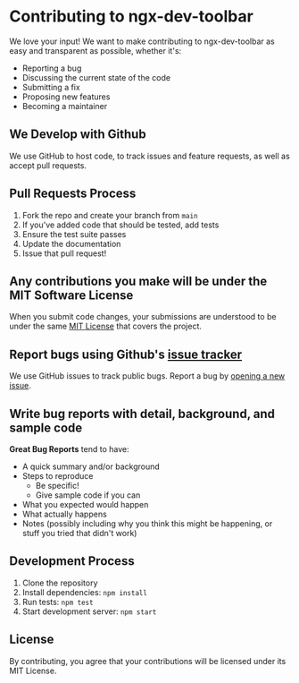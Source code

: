 # Contributing to ngx-dev-toolbar

We love your input! We want to make contributing to ngx-dev-toolbar as easy and transparent as possible, whether it's:

- Reporting a bug
- Discussing the current state of the code
- Submitting a fix
- Proposing new features
- Becoming a maintainer

## We Develop with Github

We use GitHub to host code, to track issues and feature requests, as well as accept pull requests.

## Pull Requests Process

1. Fork the repo and create your branch from `main`
2. If you've added code that should be tested, add tests
3. Ensure the test suite passes
4. Update the documentation
5. Issue that pull request!

## Any contributions you make will be under the MIT Software License

When you submit code changes, your submissions are understood to be under the same [MIT License](LICENSE) that covers the project.

## Report bugs using Github's [issue tracker](https://github.com/yourusername/ngx-dev-toolbar/issues)

We use GitHub issues to track public bugs. Report a bug by [opening a new issue](https://github.com/yourusername/ngx-dev-toolbar/issues/new/choose).

## Write bug reports with detail, background, and sample code

**Great Bug Reports** tend to have:

- A quick summary and/or background
- Steps to reproduce
  - Be specific!
  - Give sample code if you can
- What you expected would happen
- What actually happens
- Notes (possibly including why you think this might be happening, or stuff you tried that didn't work)

## Development Process

1. Clone the repository
2. Install dependencies: `npm install`
3. Run tests: `npm test`
4. Start development server: `npm start`

## License

By contributing, you agree that your contributions will be licensed under its MIT License.
